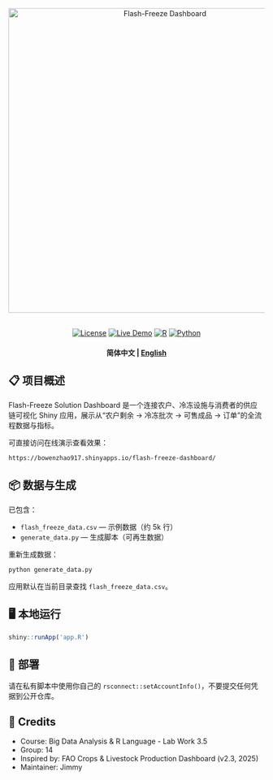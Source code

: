 <p align="center">
  <img src="https://img.shields.io/badge/Flash--Freeze%20Solution%20Dashboard-Shiny%20App-blue" alt="Flash-Freeze Dashboard" width="600"/>
  <br/>
  <br/>
</p>

<p align="center">
  <a href="https://github.com/HIT-JimmyXiao/Flash-Freeze-Solution-Dashboard/blob/main/LICENSE"><img alt="License" src="https://img.shields.io/badge/license-MIT-green"></a>
  <a href="https://bowenzhao917.shinyapps.io/flash-freeze-dashboard/"><img alt="Live Demo" src="https://img.shields.io/badge/demo-shinyapps.io-blue"></a>
  <a href="https://cran.r-project.org/"><img alt="R" src="https://img.shields.io/badge/R-%3E%3D4.0-276DC3"></a>
  <a href="https://python.org/"><img alt="Python" src="https://img.shields.io/badge/Python-3.8%2B-3776AB"></a>
</p>

<h4 align="center">
  <p>
    <b>简体中文</b> |
    <a href="#">English</a>
  </p>
</h4>

## 📋 项目概述

Flash-Freeze Solution Dashboard 是一个连接农户、冷冻设施与消费者的供应链可视化 Shiny 应用，展示从“农户剩余 → 冷冻批次 → 可售成品 → 订单”的全流程数据与指标。

可直接访问在线演示查看效果：

`https://bowenzhao917.shinyapps.io/flash-freeze-dashboard/`

## 📦 数据与生成

已包含：
- `flash_freeze_data.csv` — 示例数据（约 5k 行）
- `generate_data.py` — 生成脚本（可再生数据）

重新生成数据：
```bash
python generate_data.py
```

应用默认在当前目录查找 `flash_freeze_data.csv`。

## 🖥 本地运行
```r
shiny::runApp('app.R')
```

## 🚀 部署
请在私有脚本中使用你自己的 `rsconnect::setAccountInfo()`，不要提交任何凭据到公开仓库。

## 🙌 Credits
- Course: Big Data Analysis & R Language - Lab Work 3.5
- Group: 14
- Inspired by: FAO Crops & Livestock Production Dashboard (v2.3, 2025)
- Maintainer: Jimmy

